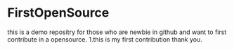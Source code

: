 # FirstOpenSource
this is a demo repositry for those who are newbie in github and want to first contribute in a opensource. 1.this is my first contribution thank you.

